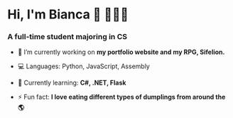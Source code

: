 <h1>Hi, I'm Bianca 👋 👩🏽‍💻</h1>
<h3>A full-time student majoring in CS</h3>

- 🔭 I’m currently working on **my portfolio website and my RPG, Sifelion.**

- 💻 Languages: Python, JavaScript, Assembly

- 🌱 Currently learning: **C#, .NET, Flask**

- ⚡ Fun fact: **I love eating different types of dumplings from around the 🌎**

